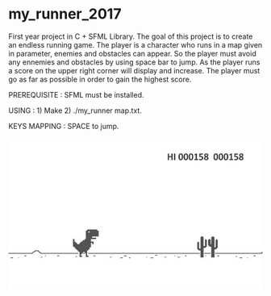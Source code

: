 # my_runner_2017
First year project in C + SFML Library. The goal of this project is to create an endless running game. The player is a character who runs in a map given in parameter, enemies and obstacles can appear. So the player must avoid any ennemies and obstacles by using space bar to jump. As the player runs a score on the upper right corner will display and increase. The player must go as far as possible in order to gain the highest score.

PREREQUISITE : SFML must be installed.

USING : 1) Make 2) ./my_runner map.txt.

KEYS MAPPING : SPACE to jump.

![Image description](cover.jpg)
